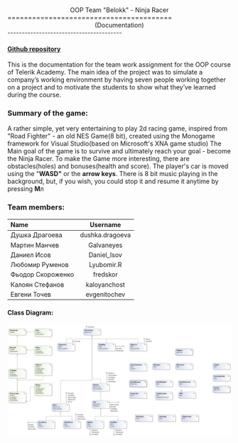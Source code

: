 ###
<center>OOP Team "Belokk" - Ninja Racer</center>
========================================
<center>(Documentation)</center>
----------------------------------------

####  [Github repository](https://github.com/Belokk/Team-Work)

This is the documentation for the team work assignment for the OOP course of Telerik Academy. The main idea of the project was to simulate a company’s working environment by having seven people working together on a project and to motivate the students to show what they’ve learned during the course. 

### Summary of the game:

A rather simple, yet very entertaining to play 2d racing game, inspired from "Road Fighter" - an old NES Game(8 bit), created using the Monogame framework for Visual Studio(based on Microsoft's XNA game studio)
The Main goal of the game is to survive and ultimately reach your goal - become the Ninja Racer. To make the Game more interesting, there are obstacles(holes) and bonuses(health and score). The player's car is moved using the "**WASD"** or the **arrow keys**.
There is 8 bit music playing in the background, but, if you wish, you could stop it and resume it anytime by pressing **M**л

### Team members:

| Name        | Username           |
| :------------- |:-------------:|
| Душка Драгоева      |  dushka.dragoeva|
| Мартин Манчев      | Galvaneyes      |
| Даниел Исов| Daniel_Isov     |
| Любомир Руменов | Lyubomir.R |
| Фьодор Скороженко|fredskor|
| Калоян Стефанов|kaloyanchost|
| Евгени Точев|evgenitochev|


#### Class Diagram:

![Class Diagram](./ClassDiagram.png)
